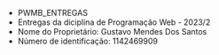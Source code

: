 - PWMB_ENTREGAS
- Entregas da diciplina de Programação Web - 2023/2
- Nome do Proprietário: Gustavo Mendes Dos Santos
- Número de identificação: 1142469909
